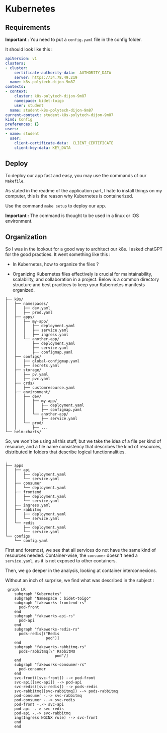 # Kubernetes

## Requirements

**Important** : You need to put a `config.yaml` file in  the config folder.

It should look like this :

```yaml
apiVersion: v1
clusters:
- cluster:
    certificate-authority-data:  AUTHORITY_DATA
    server: https://34.78.49.219
  name: k8s-polytech-dijon-9m87
contexts:
- context:
    cluster: k8s-polytech-dijon-9m87
    namespace: bidet-toigo
    user: student
  name: student-k8s-polytech-dijon-9m87
current-context: student-k8s-polytech-dijon-9m87
kind: Config
preferences: {}
users:
- name: student
  user:
    client-certificate-data:  CLIENT_CERTIFICATE
    client-key-data: KEY_DATA
```

## Deploy

To deploy our app fast and easy, you may use the commands of our `Makefile`.

As stated in the readme of the application part, I hate to install things on my computer, this is the reason why Kubernetes is containerized.

Use the command `make setup` to deploy our app.

**Important :** The command is thought to be used in a linux or IOS environment.

## Organization

So I was in the lookout for a good way to architect our k8s. I asked chatGPT for the good practices. It went something like this :

- In Kubernetes, how to organize the files ?

- Organizing Kubernetes files effectively is crucial for maintainability, scalability, and collaboration in a project. Below is a common directory structure and best practices to keep your Kubernetes manifests organized.

```
├── k8s/
│   ├── namespaces/
│   │   ├── dev.yaml
│   │   ├── prod.yaml
│   ├── apps/
│   │   ├── my-app/
│   │   │   ├── deployment.yaml
│   │   │   ├── service.yaml
│   │   │   ├── ingress.yaml
│   │   └── another-app/
│   │       ├── deployment.yaml
│   │       ├── service.yaml
│   │       ├── configmap.yaml
│   ├── configs/
│   │   ├── global-configmap.yaml
│   │   ├── secrets.yaml
│   ├── storage/
│   │   ├── pv.yaml
│   │   ├── pvc.yaml
│   ├── crds/
│   │   ├── customresource.yaml
│   ├── environment/
│   │   ├── dev/
│   │   │   ├── my-app/
│   │   │   │   ├── deployment.yaml
│   │   │   │   ├── configmap.yaml
│   │   │   └── another-app/
│   │   │       ├── service.yaml
│   │   └── prod/
│   │       ├── ...
└── helm-charts/
```

So, we won't be using all this stuff, but we take the idea of a file per kind of resource, and a file name consistency that describes the kind of resources, distributed in folders that describe logical functionnalities.

```
.
├── apps
│   ├── api
│   │   ├── deployment.yaml
│   │   └── service.yaml
│   ├── consumer
│   │   └── deployment.yaml
│   ├── frontend
│   │   ├── deployment.yaml
│   │   └── service.yaml
│   ├── ingress.yaml
│   ├── rabbitmq
│   │   ├── deployment.yaml
│   │   └── service.yaml
│   └── redis
│       ├── deployment.yaml
│       └── service.yaml
└── configs
    └── config.yaml
```

First and foremost, we see that all services do not have the same kind of resources needed. Container-wise, the `consumer` doesn't need a `service.yaml`, as it is not exposed to other containers.

Then, we go deeper in the analysis, looking at container interconnexions.

Without an inch of surprise, we find what was described in the subject :

```mermaid
 graph LR
    subgraph "Kubernetes"
    subgraph "Namespace : bidet-toigo"
    subgraph "fakeworks-frontend-rs"
      pod-front
    end
    subgraph "fakeworks-api-rs"
      pod-api
    end
    subgraph "fakeworks-redis-rs"
      pods-redis[("Redis
                  pod")]
    end
    subgraph "fakeworks-rabbitmq-rs"
      pods-rabbitmq[\" RabbitMQ
                      pod"/]
    end
    subgraph "fakeworks-consumer-rs"
      pod-consumer
    end
    svc-front([svc-front]) --> pod-front
    svc-api([svc-api]) --> pod-api
    svc-redis([svc-redis]) --> pods-redis
    svc-rabbitmq([svc-rabbitmq]) --> pods-rabbitmq
    pod-consumer -.-> svc-rabbitmq
    pod-consumer -.-> svc-redis
    pod-front -.-> svc-api
    pod-api -.-> svc-redis
    pod-api -.-> svc-rabbitmq
    ing(Ingress NGINX rule) --> svc-front
    end
    end
```